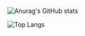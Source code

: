
![Anurag's GitHub stats](https://github-readme-stats.vercel.app/api?username=Abei-hhh)

![Top Langs](https://github-readme-stats.vercel.app/api/top-langs/?username=Abei-hhh)

 


<!--
**Abei-hhh/Abei-hhh** is a ✨ _special_ ✨ repository because its `README.md` (this file) appears on your GitHub profile.

Here are some ideas to get you started:

- 🔭 I’m currently working on ...
- 🌱 I’m currently learning ...
- 👯 I’m looking to collaborate on ...
- 🤔 I’m looking for help with ...
- 💬 Ask me about ...
- 📫 How to reach me: ...
- 😄 Pronouns: ...
- ⚡ Fun fact: ...
-->
